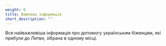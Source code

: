 ```yaml
---
weight: 0
title: Важлива інформація
short_description: ""
---
```


Вся найважливіша інформація про допомогу українським біженцям, які прибули до Литви, зібрана в одному місці.
